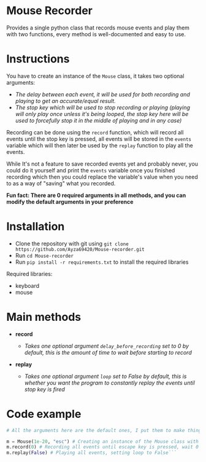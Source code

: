 # Mouse Recorder

Provides a single python class that records mouse events and play them with two functions, every method is well-documented and easy to use.

# Instructions

You have to create an instance of the ``Mouse`` class, it takes two optional arguments:
  - *The delay between each event, it will be used for both recording and playing to get an accurate/equal result.*
  - *The stop key which will be used to stop recording or playing (playing will only play once unless it's being looped, the stop key here will be used to forcefully stop it in the middle of playing and in any case)*

Recording can be done using the ``record`` function, which will record all events until the stop key is pressed, all events will be stored in the ``events`` variable which will then later be used by the ``replay`` function to play all the events.

While It's not a feature to save recorded events yet and probably never, you could do it yourself and print the ``events`` variable once you finished recording which then you could replace the variable's value when you need to as a way of "saving" what you recorded.

**Fun fact: There are 0 required arguments in all methods, and you can modify the default arguments in your preference**

# Installation

- Clone the repository with git using ``git clone https://github.com/Ayza69420/Mouse-recorder.git``
- Run ``cd Mouse-recorder``
- Run ``pip install -r requirements.txt`` to install the required libraries

Required libraries:
  - keyboard
  - mouse

# Main methods

- **record**
  - *Takes one optional argument `delay_before_recording` set to 0 by default, this is the amount of time to wait before starting to record*

- **replay**
  - *Takes one optional argument `loop` set to False by default, this is whether you want the program to constantly replay the events until stop key is fired*

# Code example

```py
# All the arguments here are the default ones, I put them to make things clear

m = Mouse(1e-20, "esc") # Creating an instance of the Mouse class with a 1e-20 event delay and escape stop key
m.record(0) # Recording all events until escape key is pressed, wait 0 seconds before starting
m.replay(False) # Playing all events, setting loop to False```
